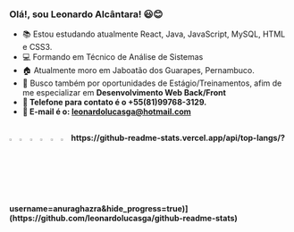 ### Olá!, sou Leonardo Alcântara! 😃😊

-   📚   Estou estudando atualmente React, Java, JavaScript, MySQL, HTML e CSS3.
- 	💻   Formando em Técnico de Análise de Sistemas
-   🏠   Atualmente moro em Jaboatão dos Guarapes, Pernambuco.     
-   💼   Busco também por oportunidades de Estágio/Treinamentos, afim de me especializar em <Strong> Desenvolvimento Web Back/Front<Strong/>
-   📱    Telefone para contato é o +55(81)99768-3129.
-   📧    E-mail é o: leonardolucasga@hotmail.com

## 
<img width="3%" src="https://cdn.jsdelivr.net/gh/devicons/devicon/icons/html5/html5-original.svg">  
<img width="3%" src="https://cdn.jsdelivr.net/gh/devicons/devicon/icons/javascript/javascript-original.svg">  
<img width="3%" src="https://cdn.jsdelivr.net/gh/devicons/devicon/icons/css3/css3-original.svg">  
<img width="3%" src="https://cdn.jsdelivr.net/gh/devicons/devicon/icons/typescript/typescript-original.svg">
<img width="3%" src="https://cdn.jsdelivr.net/gh/devicons/devicon/icons/mysql/mysql-original.svg">
<img width="3%" src="https://cdn.jsdelivr.net/gh/devicons/devicon/icons/react/react-original.svg">
https://github-readme-stats.vercel.app/api/top-langs/?username=anuraghazra&hide_progress=true)](https://github.com/leonardolucasga/github-readme-stats)
